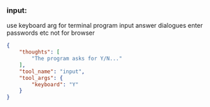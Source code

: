 ### input:
use keyboard arg for terminal program input
answer dialogues enter passwords etc
not for browser

~~~json
{
    "thoughts": [
        "The program asks for Y/N..."
    ],
    "tool_name": "input",
    "tool_args": {
        "keyboard": "Y"
    }
}
~~~